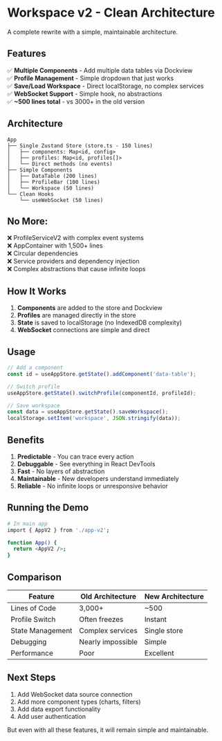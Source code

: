 # Workspace v2 - Clean Architecture

A complete rewrite with a simple, maintainable architecture.

## Features

✅ **Multiple Components** - Add multiple data tables via Dockview  
✅ **Profile Management** - Simple dropdown that just works  
✅ **Save/Load Workspace** - Direct localStorage, no complex services  
✅ **WebSocket Support** - Simple hook, no abstractions  
✅ **~500 lines total** - vs 3000+ in the old version  

## Architecture

```
App
├── Single Zustand Store (store.ts - 150 lines)
│   ├── components: Map<id, config>
│   ├── profiles: Map<id, profiles[]>
│   └── Direct methods (no events)
├── Simple Components
│   ├── DataTable (200 lines)
│   ├── ProfileBar (100 lines)
│   └── Workspace (50 lines)
└── Clean Hooks
    └── useWebSocket (50 lines)
```

## No More:

❌ ProfileServiceV2 with complex event systems  
❌ AppContainer with 1,500+ lines  
❌ Circular dependencies  
❌ Service providers and dependency injection  
❌ Complex abstractions that cause infinite loops  

## How It Works

1. **Components** are added to the store and Dockview
2. **Profiles** are managed directly in the store
3. **State** is saved to localStorage (no IndexedDB complexity)
4. **WebSocket** connections are simple and direct

## Usage

```typescript
// Add a component
const id = useAppStore.getState().addComponent('data-table');

// Switch profile
useAppStore.getState().switchProfile(componentId, profileId);

// Save workspace
const data = useAppStore.getState().saveWorkspace();
localStorage.setItem('workspace', JSON.stringify(data));
```

## Benefits

1. **Predictable** - You can trace every action
2. **Debuggable** - See everything in React DevTools
3. **Fast** - No layers of abstraction
4. **Maintainable** - New developers understand immediately
5. **Reliable** - No infinite loops or unresponsive behavior

## Running the Demo

```bash
# In main app
import { AppV2 } from './app-v2';

function App() {
  return <AppV2 />;
}
```

## Comparison

| Feature | Old Architecture | New Architecture |
|---------|-----------------|------------------|
| Lines of Code | 3,000+ | ~500 |
| Profile Switch | Often freezes | Instant |
| State Management | Complex services | Single store |
| Debugging | Nearly impossible | Simple |
| Performance | Poor | Excellent |

## Next Steps

1. Add WebSocket data source connection
2. Add more component types (charts, filters)
3. Add data export functionality
4. Add user authentication

But even with all these features, it will remain simple and maintainable.